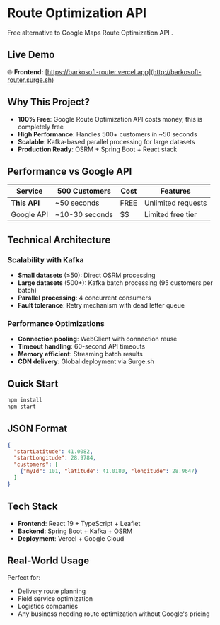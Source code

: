 # Route Optimization API

Free alternative to Google Maps Route Optimization API .

## Live Demo

🌐 **Frontend:** [https://barkosoft-router.vercel.app](http://barkosoft-router.surge.sh)

## Why This Project?

- **100% Free**: Google Route Optimization API costs money, this is completely free
- **High Performance**: Handles 500+ customers in ~50 seconds
- **Scalable**: Kafka-based parallel processing for large datasets
- **Production Ready**: OSRM + Spring Boot + React stack

## Performance vs Google API

| Service | 500 Customers | Cost | Features |
|---------|---------------|------|----------|
| **This API** | ~50 seconds | FREE | Unlimited requests |
| Google API | ~10-30 seconds | $$ | Limited free tier |

## Technical Architecture

### Scalability with Kafka
- **Small datasets** (≤50): Direct OSRM processing
- **Large datasets** (500+): Kafka batch processing (95 customers per batch)
- **Parallel processing**: 4 concurrent consumers
- **Fault tolerance**: Retry mechanism with dead letter queue

### Performance Optimizations
- **Connection pooling**: WebClient with connection reuse
- **Timeout handling**: 60-second API timeouts
- **Memory efficient**: Streaming batch results
- **CDN delivery**: Global deployment via Surge.sh

## Quick Start

```bash
npm install
npm start
```

## JSON Format

```json
{
  "startLatitude": 41.0082,
  "startLongitude": 28.9784,  
  "customers": [
    {"myId": 101, "latitude": 41.0180, "longitude": 28.9647}
  ]
}
```

## Tech Stack

- **Frontend**: React 19 + TypeScript + Leaflet
- **Backend**: Spring Boot + Kafka + OSRM
- **Deployment**: Vercel + Google Cloud

## Real-World Usage

Perfect for:
- Delivery route planning
- Field service optimization
- Logistics companies
- Any business needing route optimization without Google's pricing
